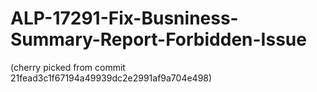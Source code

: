 # ALP-17291-Fix-Busniness-Summary-Report-Forbidden-Issue

(cherry picked from commit 21fead3c1f67194a49939dc2e2991af9a704e498)
